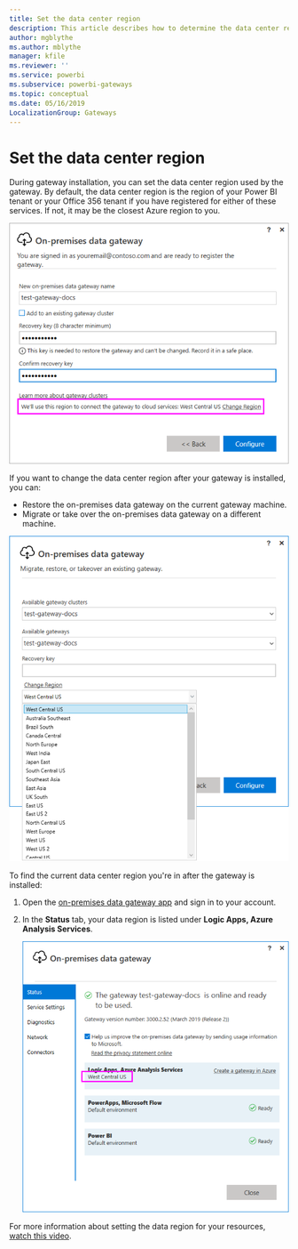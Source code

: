 ```yaml
---
title: Set the data center region
description: This article describes how to determine the data center region and how its value can be set.
author: mgblythe
ms.author: mblythe
manager: kfile
ms.reviewer: ''
ms.service: powerbi
ms.subservice: powerbi-gateways
ms.topic: conceptual
ms.date: 05/16/2019
LocalizationGroup: Gateways 
---
```


# Set the data center region

During gateway installation, you can set the data center region used by the gateway. By default, the data center region is the region of your Power BI tenant or your Office 356 tenant if you have registered for either of these services. If not, it may be the closest Azure region to you.

![On-premises data gateway data center region](media/service-gateway-data-region/data-center-region.png)

If you want to change the data center region after your gateway is installed, you can:

- Restore the on-premises data gateway on the current gateway machine.
- Migrate or take over the on-premises data gateway on a different machine.

![Setting the gateway data center region after installation](media/service-gateway-data-region/restore-change-region.png)

To find the current data center region you're in after the gateway is installed:

1. Open the [on-premises data gateway app](service-gateway-app.md) and sign in to your account.
2. In the **Status** tab, your data region is listed under **Logic Apps, Azure Analysis Services**.

   ![Your data is stored in](media/service-gateway-data-region/gateway-data-center-region.png)

For more information about setting the data region for your resources, [watch this video](https://guyinacube.com/2018/01/power-bi-azure-analysis-services-gateway-data-region/).

